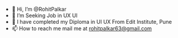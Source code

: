 - 👋 Hi, I’m @RohitPalkar
- 👀 I’m Seeking Job in UX UI
- 🌱 I have completed my Diploma in UI UX From Edit Institute, Pune
- 📫 How to reach me mail me at rohitpalkar63@gmail.com

<!---
RohitPalkar/RohitPalkar is a ✨ special ✨ repository because its `README.md` (this file) appears on your GitHub profile.
You can click the Preview link to take a look at your changes.
--->
